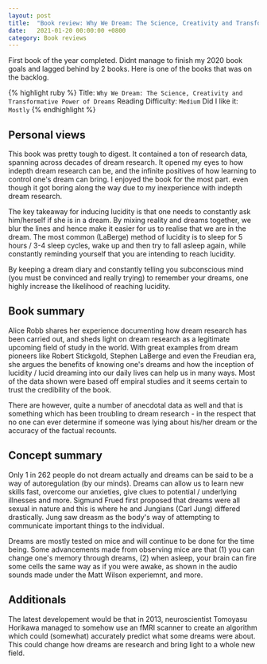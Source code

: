 ```yaml
---
layout: post
title:  "Book review: Why We Dream: The Science, Creativity and Transformative Power of Dreams - Alice Robb"
date:   2021-01-20 00:00:00 +0800
category: Book reviews
---
```

First book of the year completed. Didnt manage to finish my 2020 book goals and lagged behind by 2 books. Here is one of the books that was on the backlog.

{% highlight ruby %}
Title: `Why We Dream: The Science, Creativity and Transformative Power of Dreams`
Reading Difficulty: `Medium`
Did I like it: `Mostly`
{% endhighlight %}

## Personal views
This book was pretty tough to digest. It contained a ton of research data, spanning across decades of dream research. It opened my eyes to how indepth dream research can be, and the infinite positives of how learning to control one's dream can bring. I enjoyed the book for the most part. even though it got boring along the way due to my inexperience with indepth dream research. 

The key takeaway for inducing lucidity is that one needs to constantly ask him/herself if she is in a dream. By mixing reality and dreams together, we blur the lines and hence make it easier for us to realise that we are in the dream. The most common (LaBerge) method of lucidity is to sleep for 5 hours / 3-4 sleep cycles, wake up and then try to fall asleep again, while constantly reminding yourself that you are intending to reach lucidity. 

By keeping a dream diary and constantly telling you subconscious mind (you must be convinced and really trying) to remember your dreams, one highly increase the likelihood of reaching lucidity.


## Book summary
Alice Robb shares her experience documenting how dream research has been carried out, and sheds light on dream research as a legitimate upcoming field of study in the world. With great examples from dream pioneers like Robert Stickgold, Stephen LaBerge and even the Freudian era, she argues the benefits of knowing one's dreams and how the inception of lucidity / lucid dreaming into our daily lives can help us in many ways. Most of the data shown were based off empiral studies and it seems certain to trust the credibility of the book. 

There are however, quite a number of anecdotal data as well and that is something which has been troubling to dream research - in the respect that no one can ever determine if someone was lying about his/her dream or the accuracy of the factual recounts. 

## Concept summary
Only 1 in 262 people do not dream actually and dreams can be said to be a way of autoregulation (by our minds). Dreams can allow us to learn new skills fast, overcome our anxieties, give clues to potential / underlying illnesses and more. Sigmund Frued first proposed that dreams were all sexual in nature and this is where he and Jungians (Carl Jung) differed drastically. Jung saw dreasm as the body's way of attempting to communicate important things to the individual. 

Dreams are mostly tested on mice and will continue to be done for the time being. Some advancements made from observing mice are that (1) you can change one's memory through dreams, (2) when asleep, your brain can fire some cells the same way as if you were awake, as shown in the audio sounds made under the Matt Wilson experiemnt, and more. 

## Additionals
The latest developement would be that in 2013, neuroscientist Tomoyasu Horikawa managed to somehow use an fMRI scanner to create an algorithm which could (somewhat) accurately predict what some dreams were about. This could change how dreams are research and bring light to a whole new field. 

<!-- {% highlight ruby %}
def print_hi(name)
  puts "Hi, #{name}"
end
print_hi('Tom')
#=> prints 'Hi, Tom' to STDOUT.
{% endhighlight %} -->